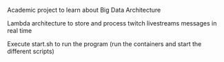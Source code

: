 Academic project to learn about Big Data Architecture

Lambda architecture to store and process twitch livestreams messages in real time

Execute start.sh to run the program (run the containers and start the different scripts)